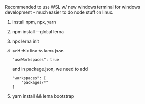 Recommended to use WSL w/ new windows terminal for windows development - much easier to do node stuff on linux.

1. install npm, npx, yarn 
2. npm install --global lerna
3. npx lerna init  
4. add this line to lerna.json 
    ```
    “useWorkspaces”: true
    ```
    and in package.json, we need to add

    ```
    "workspaces": [
        "packages/*"
    ]
    ```
5. yarn install && lerna bootstrap